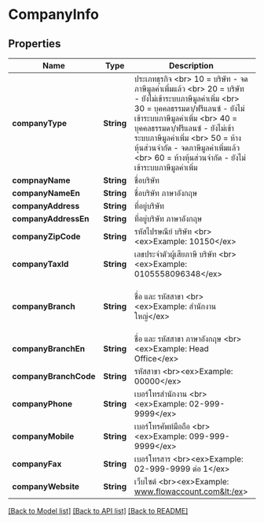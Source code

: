# CompanyInfo

## Properties
Name | Type | Description | Notes
------------ | ------------- | ------------- | -------------
**companyType** | **String** | ประเภทธุรกิจ &lt;br&gt; 10 &#x3D; บริษัท - จดภาษีมูลค่าเพิ่มแล้ว &lt;br&gt; 20 &#x3D; บริษัท - ยังไม่เข้าระบบภาษีมูลค่าเพิ่ม &lt;br&gt; 30 &#x3D; บุคคลธรรมดา/ฟรีแลนซ์ - ยังไม่เข้าระบบภาษีมูลค่าเพิ่ม &lt;br&gt; 40 &#x3D; บุคคลธรรมดา/ฟรีแลนซ์ - ยังไม่เข้าระบบภาษีมูลค่าเพิ่ม &lt;br&gt; 50 &#x3D; ห้างหุ้นส่วนจำกัด - จดภาษีมูลค่าเพิ่มแล้ว &lt;br&gt; 60 &#x3D; ห้างหุ้นส่วนจำกัด - ยังไม่เข้าระบบภาษีมูลค่าเพิ่ม | [optional] [default to "10"]
**compnayName** | **String** | ชื่อบริษัท | 
**companyNameEn** | **String** | ชื่อบริษัท ภาษาอังกฤษ | [optional] 
**companyAddress** | **String** | ที่อยู่บริษัท | [optional] 
**companyAddressEn** | **String** | ที่อยู่บริษัท ภาษาอังกฤษ | [optional] 
**companyZipCode** | **String** | รหัสไปรษณีย์ บริษัท &lt;br&gt;&lt;ex&gt;Example: 10150&lt;/ex&gt; | [optional] 
**companyTaxId** | **String** | เลขประจำตัวผู้เสียภาษี บริษัท &lt;br&gt;&lt;ex&gt;Example: 0105558096348&lt;/ex&gt; | [optional] 
**companyBranch** | **String** | ชื่อ และ รหัสสาขา &lt;br&gt;&lt;ex&gt;Example: สำนักงานใหญ่&lt;/ex&gt; | [optional] [default to "สำนักงานใหญ่"]
**companyBranchEn** | **String** | ชื่อ และ รหัสสาขา ภาษาอังกฤษ &lt;br&gt;&lt;ex&gt;Example: Head Office&lt;/ex&gt; | [optional] 
**companyBranchCode** | **String** | รหัสสาขา &lt;br&gt;&lt;ex&gt;Example: 00000&lt;/ex&gt; | [optional] 
**companyPhone** | **String** | เบอร์โทรสำนักงาน &lt;br&gt;&lt;ex&gt;Example: 02-999-9999&lt;/ex&gt; | [optional] 
**companyMobile** | **String** | เบอร์โทรศัพท์มือถือ &lt;br&gt;&lt;ex&gt;Example: 099-999-9999&lt;/ex&gt; | [optional] 
**companyFax** | **String** | เบอร์โทรสาร &lt;br&gt;&lt;ex&gt;Example: 02-999-9999 ต่อ 1&lt;/ex&gt; | [optional] 
**companyWebsite** | **String** | เว็บไซต์ &lt;br&gt;&lt;ex&gt;Example: www.flowaccount.com&lt;/ex&gt; | [optional] 

[[Back to Model list]](../README.md#documentation-for-models) [[Back to API list]](../README.md#documentation-for-api-endpoints) [[Back to README]](../README.md)


